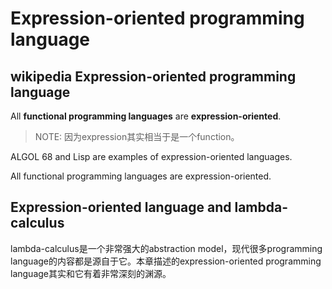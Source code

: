 # Expression-oriented programming language



## wikipedia Expression-oriented programming language

All **functional programming languages** are **expression-oriented**.

> NOTE: 因为expression其实相当于是一个function。



ALGOL 68 and Lisp are examples of expression-oriented languages.



All functional programming languages are expression-oriented.



## Expression-oriented language and lambda-calculus

lambda-calculus是一个非常强大的abstraction model，现代很多programming language的内容都是源自于它。本章描述的expression-oriented programming language其实和它有着非常深刻的渊源。

